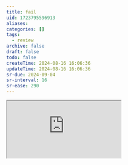 ```yaml
---
title: fail
uid: 1723795596913
aliases:
categories: []
tags:
  - review
archive: false
draft: false
todo: false
createTime: 2024-08-16 16:06:36
updateTime: 2024-08-16 16:06:36
sr-due: 2024-09-04
sr-interval: 16
sr-ease: 290
---
```


<iframe
  class="iframe_full"
  src="https://dict.youdao.com/result?word=fail&lang=en"
>
</iframe>
